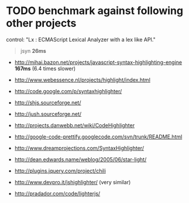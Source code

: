 # TODO benchmark against following other projects #

control:
"Lx : ECMAScript Lexical Analyzer with a lex like API."
> jsyn **26ms**

  * http://mihai.bazon.net/projects/javascript-syntax-highlighting-engine **167ms** (6.4 times slower)

  * http://www.webessence.nl/projects/highlight/index.html

  * http://code.google.com/p/syntaxhighlighter/

  * http://shjs.sourceforge.net/

  * http://jush.sourceforge.net/

  * http://projects.danwebb.net/wiki/CodeHighlighter

  * http://google-code-prettify.googlecode.com/svn/trunk/README.html

  * http://www.dreamprojections.com/SyntaxHighlighter/

  * http://dean.edwards.name/weblog/2005/06/star-light/

  * http://plugins.jquery.com/project/chili

  * http://www.devpro.it/jshighlighter/ (very similar)

  * http://pradador.com/code/lighterjs/